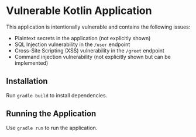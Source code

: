 # Vulnerable Kotlin Application

This application is intentionally vulnerable and contains the following issues:
- Plaintext secrets in the application (not explicitly shown)
- SQL Injection vulnerability in the `/user` endpoint
- Cross-Site Scripting (XSS) vulnerability in the `/greet` endpoint
- Command injection vulnerability (not explicitly shown but can be implemented)

## Installation

Run `gradle build` to install dependencies.

## Running the Application

Use `gradle run` to run the application.